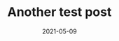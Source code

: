 ---
  title: Another test post
  # permalink: /blog-post-1
  summary: This is another test blog post with a different date and summary. 
  date: 2021-05-09
  tags: blog, test
---